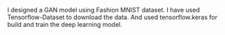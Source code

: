 I designed a GAN model using Fashion MNIST dataset.
I have used Tensorflow-Dataset to download the data.
And used tensorflow.keras for build and train the deep learning model. 
